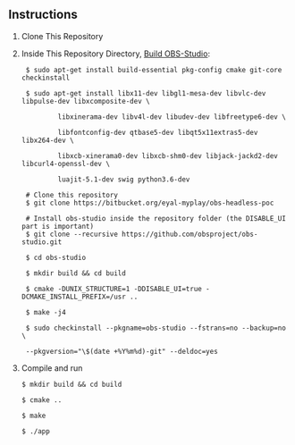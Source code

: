 ## Instructions

1. Clone This Repository
2. Inside This Repository Directory, [Build OBS-Studio](https://github.com/obsproject/obs-studio/wiki/Install-Instructions#debian-based-build-directions):


    	$ sudo apt-get install build-essential pkg-config cmake git-core checkinstall

    	$ sudo apt-get install libx11-dev libgl1-mesa-dev libvlc-dev libpulse-dev libxcomposite-dev \

    			libxinerama-dev libv4l-dev libudev-dev libfreetype6-dev \

    			libfontconfig-dev qtbase5-dev libqt5x11extras5-dev libx264-dev \

    			libxcb-xinerama0-dev libxcb-shm0-dev libjack-jackd2-dev libcurl4-openssl-dev \

    			luajit-5.1-dev swig python3.6-dev

        # Clone this repository
        $ git clone https://bitbucket.org/eyal-myplay/obs-headless-poc

    	# Install obs-studio inside the repository folder (the DISABLE_UI part is important) 
    	$ git clone --recursive https://github.com/obsproject/obs-studio.git

    	$ cd obs-studio

    	$ mkdir build && cd build

    	$ cmake -DUNIX_STRUCTURE=1 -DDISABLE_UI=true -DCMAKE_INSTALL_PREFIX=/usr ..

    	$ make -j4

    	$ sudo checkinstall --pkgname=obs-studio --fstrans=no --backup=no \

    	--pkgversion="\$(date +%Y%m%d)-git" --deldoc=yes

3.  Compile and run

        $ mkdir build && cd build

        $ cmake ..

        $ make

        $ ./app
